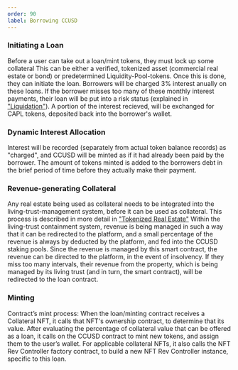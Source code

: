 ```yaml
---
order: 90
label: Borrowing CCUSD
---
```


### Initiating a Loan
Before a user can take out a loan/mint tokens, they must lock up some collateral This can be either a verified, tokenized asset (commercial real estate or bond) or predetermined Liquidity-Pool-tokens. Once this is done, they can initiate the loan. Borrowers will be charged 3% interest anually on these loans. If the borrower misses too many of these monthly interest payments, their loan will be put into a risk status (explained in ["Liquidation"](https://ccdocs.netlify.app/stabletokens/liquidation/)). A portion of the interest recieved, will be exchanged for CAPL tokens, deposited back into the borrower's wallet.

### Dynamic Interest Allocation
Interest will be recorded (separately from actual token balance records) as "charged", and CCUSD will be minted as if it had already been paid by the borrower. The amount of tokens minted is added to the borrowers debt in the brief period of time before they actually make their payment.

### Revenue-generating Collateral
Any real estate being used as collateral needs to be integrated into the living-trust-management system, before it can be used as collateral. This process is described in more detail in ["Tokenized Real Estate"](https://ccdocs.netlify.app/tokenized_real_estate/) Within the living-trust containment system, revenue is being managed in such a way that it can be redirected to the platform, and a small percentage of the revenue is always by deducted by the platform, and fed into the CCUSD staking pools. Since the revenue is managed by this smart contract, the revenue can be directed to the platform, in the event of insolvency.
If they miss too many intervals, their revenue from the property, which is being managed by its living trust (and in turn, the smart contract), will be redirected to the loan contract.

### Minting
Contract’s mint process:
When the loan/minting contract receives a Collateral NFT, it calls that NFT's ownership contract, to determine that its value. After evaluating the percentage of collateral value that can be offered as a loan, it calls on the CCUSD contract to mint new tokens, and assign them to the user’s wallet. For applicable collateral NFTs, it also calls the NFT Rev Controller factory contract, to build a new NFT Rev Controller instance, specific to this loan. 
